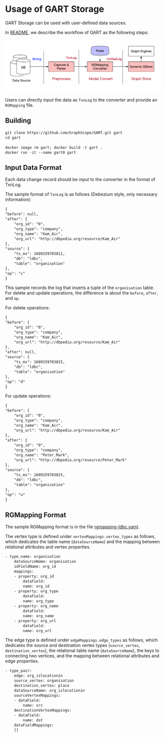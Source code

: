# Usage of GART Storage

GART Storage can be used with user-defined data sources.

In [README](../README.md), we describe the workflow of GART as the following steps:

![](images/arch.png)

Users can directly input the data as `TxnLog` to the converter and provide an `RGMapping` file.

## Building
```
git clone https://github.com/GraphScope/GART.git gart
cd gart

docker image rm gart; docker build -t gart .
docker run -it --name gart0 gart
```

## Input Data Format

Each data change record should be input to the converter in the format of TxnLog.

The sample format of `TxnLog` is as follows (Debezium style, only necessary information):
```
{
"before": null,
"after": {
    "org_id": "0",
    "org_type": "company",
    "org_name": "Kam_Air",
    "org_url": "http://dbpedia.org/resource/Kam_Air"
},
"source": {
    "ts_ms": 1689159703811,
    "db": "ldbc",
    "table": "organisation"
},
"op": "c"
}
```
This sample records the log that inserts a tuple of the `organisation` table.
For delete and update operations, the difference is about the `before`, `after`, and `op`.

For delete operations:
```
{
"before": {
    "org_id": "0",
    "org_type": "company",
    "org_name": "Kam_Air",
    "org_url": "http://dbpedia.org/resource/Kam_Air"
},
"after": null,
"source": {
    "ts_ms": 1689159703815,
    "db": "ldbc",
    "table": "organisation"
},
"op": "d"
}
```

For update operations:
```
{
"before": {
    "org_id": "0",
    "org_type": "company",
    "org_name": "Kam_Air",
    "org_url": "http://dbpedia.org/resource/Kam_Air"
},
"after": {
    "org_id": "0",
    "org_type": "company",
    "org_name": "Peter_Mark",
    "org_url": "http://dbpedia.org/resource/Peter_Mark"
},
"source": {
    "ts_ms": 1689159703815,
    "db": "ldbc",
    "table": "organisation"
},
"op": "u"
}
```

## RGMapping Format
The sample RGMapping format is in the file [rgmapping-ldbc.yaml](../vegito/test/schema/rgmapping-ldbc.yaml).

The vertex type is defined under `vertexMappings.vertex_types` as follows, which dedicates the table name (`dataSourceName`) and the mapping between relational attributes and vertex properties.
```
- type_name: organisation
    dataSourceName: organisation
    idFieldName: org_id
    mappings:
    - property: org_id
        dataField:
        name: org_id
    - property: org_type
        dataField:
        name: org_type
    - property: org_name
        dataField:
        name: org_name
    - property: org_url
        dataField:
        name: org_url
```

The edge type is defined under `edgeMappings.edge_types` as follows, which dedicates the source and destination vertex types (`source_vertex`, `destination_vertex`), the relational table name (`dataSourceName`), the keys to connecting two vertices, and the mapping between relational attributes and edge properties.
```
- type_pair:
    edge: org_islocationin
    source_vertex: organisation
    destination_vertex: place
    dataSourceName: org_islocationin
    sourceVertexMappings:
    - dataField:
        name: src
    destinationVertexMappings:
    - dataField:
        name: dst
    dataFieldMappings:
    []
```